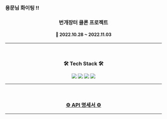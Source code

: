 ### 용문님 화이팅 !! 
<h3 align="center"><b>번개장터 클론 프로젝트</b></h3>

<h4 align="center">📆 2022.10.28 ~ 2022.11.03</h4>

---

<br>
<h3 align="center"><b>🛠 Tech Stack 🛠</b></h3>
<p align="center">
<img src="https://img.shields.io/badge/Spring-6DB33F?style=for-the-badge&logo=github&logoColor=white">
<img src="https://img.shields.io/badge/github-181717?style=for-the-badge&logo=github&logoColor=white">
<img src="https://img.shields.io/badge/linux-FCC624?style=for-the-badge&logo=linux&logoColor=black">
<img src="https://img.shields.io/badge/aws-232F3E?style=for-the-badge&logo=aws&logoColor=white">

---

<br>
<h3 align="center"><b><a href="https://github.com/hanghae99-CloneProject/BackEnd/wiki/API-%EB%AA%85%EC%84%B8%EC%84%9C">⚙ API 명세서 ⚙</a></b></h3>

---

<br>


